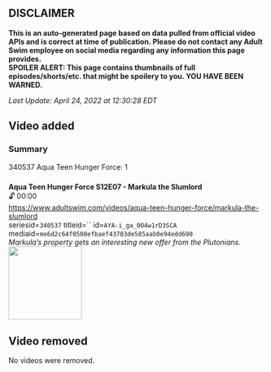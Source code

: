 ## DISCLAIMER
**This is an auto-generated page based on data pulled from official video APIs and is correct at time of publication. Please do not contact any Adult Swim employee on social media regarding any information this page provides.**  
**SPOILER ALERT: This page contains thumbnails of full episodes/shorts/etc. that might be spoilery to you. YOU HAVE BEEN WARNED.**  

_Last Update: April 24, 2022 at 12:30:28 EDT_
## Video added
### Summary
340537 Aqua Teen Hunger Force: 1  
### 
**Aqua Teen Hunger Force S12E07 - Markula the Slumlord**  
 🔓 00:00  
https://www.adultswim.com/videos/aqua-teen-hunger-force/markula-the-slumlord  
seriesid=`340537` titleid=`` id=`AYA-i_ga_0O4w1rD3SCA` mediaid=`me6d2c64f0508efbaef43703de585aab0e94edd690`  
_Markula’s property gets an interesting new offer from the Plutonians._  
<a href="https://media.cdn.adultswim.com/uploads/20220422/thumbnails/2_224221422464-AquaDonk_107_Uncensored.png"><img src="https://media.cdn.adultswim.com/uploads/20220422/thumbnails/2_224221422464-AquaDonk_107_Uncensored.png" height="144px" /></a>
## Video removed
No videos were removed.  

